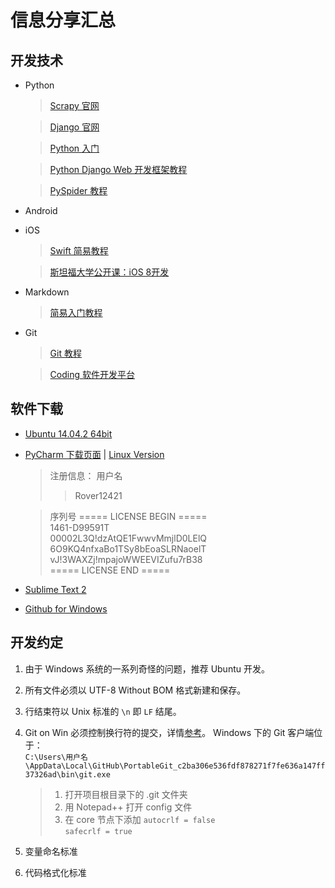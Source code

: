 # 信息分享汇总

## 开发技术
- Python
	> [Scrapy 官网](http://scrapy.org/)

	> [Django 官网](https://www.djangoproject.com/)

	> [Python 入门](http://www.liaoxuefeng.com/wiki/001374738125095c955c1e6d8bb493182103fac9270762a000)

	> [Python Django Web 开发框架教程](https://django-chinese-docs.readthedocs.org/en/latest/intro/index.html)

	> [PySpider 教程](http://docs.pyspider.org/en/latest/tutorial/)

- Android

- iOS
	> [Swift 简易教程](http://www.codedata.com.tw/mobile/swift-tutorial-class-1-xcode-helloworld)

	> [斯坦福大学公开课：iOS 8开发](http://open.163.com/special/opencourse/ios8.html)

- Markdown
	> [简易入门教程](https://www.zybuluo.com/mdeditor)

- Git
	> [Git 教程](http://www.liaoxuefeng.com/wiki/0013739516305929606dd18361248578c67b8067c8c017b000)

	> [Coding 软件开发平台](https://coding.net)

## 软件下载
- [Ubuntu 14.04.2 64bit](http://cdimage.ubuntu.com/releases/14.04.2/release/ubuntu-14.04.2-desktop-amd64+mac.iso)
- [PyCharm 下载页面](https://www.jetbrains.com/pycharm/download/) | [Linux Version](http://download-cf.jetbrains.com/python/pycharm-professional-4.0.5.tar.gz)

	> 注册信息：
	> 用户名
	>> Rover12421

	> 序列号
	===== LICENSE BEGIN =====  
	1461-D99591T  
	00002L3Q!dzAtQE1FwwvMmjlD0LElQ  
	6O9KQ4nfxaBo1TSy8bEoaSLRNaoelT  
	vJ!3WAXZj!mpajoWWEEVIZufu7rB38  
	===== LICENSE END =====  

- [Sublime Text 2](https://www.sublimetext.com/2)
- [Github for Windows](https://windows.github.com/)

## 开发约定
1. 由于 Windows 系统的一系列奇怪的问题，推荐 Ubuntu 开发。
2. 所有文件必须以 UTF-8 Without BOM 格式新建和保存。
3. 行结束符以 Unix 标准的 ``\n`` 即 ``LF`` 结尾。
4. Git on Win 必须控制换行符的提交，详情[参考](https://github.com/cssmagic/blog/issues/22)。
	Windows 下的 Git 客户端位于：  
	`C:\Users\用户名\AppData\Local\GitHub\PortableGit_c2ba306e536fdf878271f7fe636a147ff37326ad\bin\git.exe`

	> 1. 打开项目根目录下的 \.git 文件夹
	> 2. 用 Notepad++ 打开 config 文件
	> 3. 在 core 节点下添加
		``autocrlf = false``  
		``safecrlf = true``


5. 变量命名标准
6. 代码格式化标准
